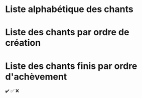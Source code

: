 # Liste alphabétique des chants
# Liste des chants par ordre de création
# Liste des chants finis par ordre d'achèvement

:heavy_check_mark:
:white_check_mark:
:x:
